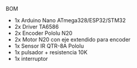 BOM
- 1x Arduino Nano ATmega328/ESP32/STM32
- 2x Driver TA6586
- 2x Encoder Pololu N20
- 2x Motor N20 con eje extendido para encoder
- 1x Sensor IR QTR-8A Pololu
- 1x pulsador + resistencia 10K
- 1x interruptor
